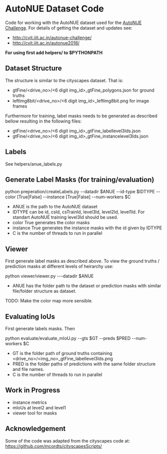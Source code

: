 # AutoNUE Dataset Code

Code for working with the AutoNUE dataset used for the [AutoNUE Challenge](http://cvit.iiit.ac.in/autonue-challenge/). For details of getting the dataset and updates see:

- http://cvit.iiit.ac.in/autonue-challenge/ 
- http://cvit.iiit.ac.in/autonue2018/

**For using first add helpers/ to $PYTHONPATH**

## Dataset Structure

The structure is similar to the cityscapes dataset. That is:
- gtFine/<drive_no>/<6 digit img_id>_gtFine_polygons.json for ground truths
- leftImg8bit/<drive_no>/<6 digit img_id>_leftImg8bit.png for image frames

Furthermore for training, label masks needs to be generated as described bellow resulting in the following files:
- gtFine/<drive_no>/<6 digit img_id>_gtFine_labellevel3Ids.json
- gtFine/<drive_no>/<6 digit img_id>_gtFine_instancelevel3Ids.json

## Labels

See helpers/anue_labels.py

## Generate Label Masks (for training/evaluation)

python preperation/createLabels.py --datadir $ANUE --id-type $IDTYPE --color [True|False] --instance [True|False] --num-workers $C

- ANUE is the path to the AutoNUE dataset
- IDTYPE can be id, csId, csTrainId, level3Id, level2Id, level1Id. For standart AutoNUE training level3Id should be used.
- color True  generates the color masks
- instance True generates the instance masks with the id given by IDTYPE
- C is the number of threads to run in parallel

## Viewer

First generate label masks as described above. To view the ground truths / prediction masks at different levels of heirarchy use:

python viewer/viewer.py ---datadir $ANUE

- ANUE has the folder path to the dataset or prediction masks with similar file/folder structure as dataset.

TODO: Make the color map more sensible.


## Evaluating IoUs

First generate labels masks. Then

python evaluate/evaluate_mIoU.py --gts $GT  --preds $PRED  --num-workers $C

- GT is the folder path of ground truths containing <drive_no>/<img_no>_gtFine_labellevel3Ids.png 
- PRED is the folder paths of predictions with the same folder structure and file names.
- C is the number of threads to run in parallel

## Work in Progress

- instance metrics
- mIoUs at level2 and level1
- viewer tool for masks

## Acknowledgement

Some of the code was adapted from the cityscapes code at: https://github.com/mcordts/cityscapesScripts/ 

